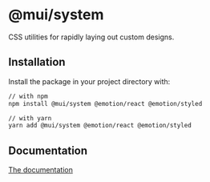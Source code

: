 # @mui/system

CSS utilities for rapidly laying out custom designs.

## Installation

Install the package in your project directory with:

<!-- #default-branch-switch -->

```sh
// with npm
npm install @mui/system @emotion/react @emotion/styled

// with yarn
yarn add @mui/system @emotion/react @emotion/styled
```

## Documentation

<!-- #default-branch-switch -->

[The documentation](https://mui.com/system/getting-started/overview/)
